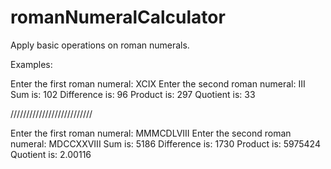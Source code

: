 # romanNumeralCalculator
Apply basic operations on roman numerals.

Examples: 

Enter the first roman numeral: XCIX
Enter the second roman numeral: III
Sum is: 102
Difference is: 96
Product is: 297
Quotient is: 33

//////////////////////////

Enter the first roman numeral: MMMCDLVIII
Enter the second roman numeral: MDCCXXVIII
Sum is: 5186
Difference is: 1730
Product is: 5975424
Quotient is: 2.00116
